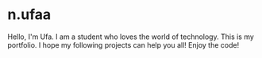 # n.ufaa
Hello, I'm Ufa. I am a student who loves the world of technology. This is my portfolio. I hope my following projects can help you all! Enjoy the code!
